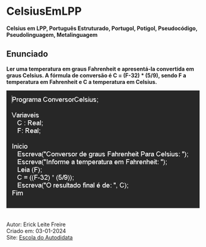 # CelsiusEmLPP

**Celsius em LPP, Português Estruturado, Portugol, Potigol, Pseudocódigo, Pseudolinguagem, Metalinguagem**

## Enunciado

**Ler uma temperatura em graus Fahrenheit e apresentá-la convertida em graus Celsius. A fórmula de conversão é C = (F-32) \* (5/9), sendo F a temperatura em Fahrenheit e C a temperatura em Celsius.**

![Celsius em LPP, Português Estruturado, Portugol, Potigol, Pseudocódigo, Pseudolinguagem, Metalinguagem](celsius.jpg) <br><br>

Autor: Erick Leite Freire<br>
Criado em: 03-01-2024<br>
Site: [Escola do Autodidata](https://www.escoladoautodidata.com.br)<br>
